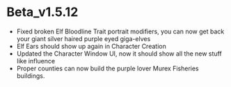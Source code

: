 # Beta_v1.5.12

- Fixed broken Elf Bloodline Trait portrait modifiers, you can now get back your giant silver haired purple eyed giga-elves
- Elf Ears should show up again in Character Creation
- Updated the Character Window UI, now it should show all the new stuff like influence
- Proper counties can now build the purple lover Murex Fisheries buildings.